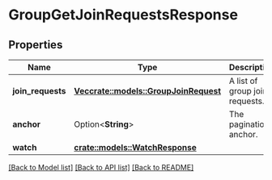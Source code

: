 # GroupGetJoinRequestsResponse

## Properties

Name | Type | Description | Notes
------------ | ------------- | ------------- | -------------
**join_requests** | [**Vec<crate::models::GroupJoinRequest>**](GroupJoinRequest.md) | A list of group join requests. | 
**anchor** | Option<**String**> | The pagination anchor. | [optional]
**watch** | [**crate::models::WatchResponse**](WatchResponse.md) |  | 

[[Back to Model list]](../README.md#documentation-for-models) [[Back to API list]](../README.md#documentation-for-api-endpoints) [[Back to README]](../README.md)


